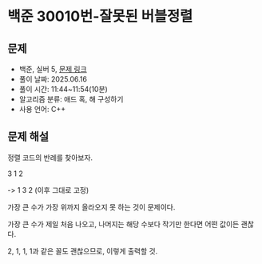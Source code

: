# 백준 30010번-잘못된 버블정렬

## 문제

- 백준, 실버 5, [문제 링크](https://www.acmicpc.net/problem/30010 "https://www.acmicpc.net/problem/30010")
- 풀이 날짜: 2025.06.16
- 풀이 시간: 11:44~11:54(10분)
- 알고리즘 분류: 애드 혹, 해 구성하기
- 사용 언어: C++

## 문제 해설

정렬 코드의 반례를 찾아보자.

3 1 2

\-> 1 3 2 (이후 그대로 고정)

가장 큰 수가 가장 위까지 올라오지 못 하는 것이 문제이다.

가장 큰 수가 제일 처음 나오고, 나머지는 해당 수보다 작기만 한다면 어떤 값이든 괜찮다.

2, 1, 1, 1과 같은 꼴도 괜찮으므로, 이렇게 출력할 것.
